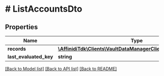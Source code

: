 # # ListAccountsDto

## Properties

Name | Type | Description | Notes
------------ | ------------- | ------------- | -------------
**records** | [**\AffinidiTdk\Clients\VaultDataManagerClient\Model\AccountDto[]**](AccountDto.md) |  |
**last_evaluated_key** | **string** |  | [optional]

[[Back to Model list]](../../README.md#models) [[Back to API list]](../../README.md#endpoints) [[Back to README]](../../README.md)
